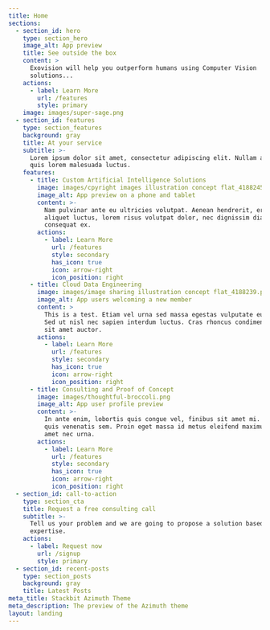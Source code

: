 ```yaml
---
title: Home
sections:
  - section_id: hero
    type: section_hero
    image_alt: App preview
    title: See outside the box
    content: >
      Exovision will help you outperform humans using Computer Vision
      solutions...
    actions:
      - label: Learn More
        url: /features
        style: primary
    image: images/super-sage.png
  - section_id: features
    type: section_features
    background: gray
    title: At your service
    subtitle: >-
      Lorem ipsum dolor sit amet, consectetur adipiscing elit. Nullam a metus
      quis lorem malesuada luctus.
    features:
      - title: Custom Artificial Intelligence Solutions
        image: images/cpyright images illustration concept flat_4188245.png
        image_alt: App preview on a phone and tablet
        content: >-
          Nam pulvinar ante eu ultricies volutpat. Aenean hendrerit, eros sed
          aliquet luctus, lorem risus volutpat dolor, nec dignissim diam neque
          consequat ex.
        actions:
          - label: Learn More
            url: /features
            style: secondary
            has_icon: true
            icon: arrow-right
            icon_position: right
      - title: Cloud Data Engineering
        image: images/image sharing illustration concept flat_4188239.png
        image_alt: App users welcoming a new member
        content: >
          This is a test. Etiam vel urna sed massa egestas vulputate eu a velit.
          Sed ut nisl nec sapien interdum luctus. Cras rhoncus condimentum metus
          sit amet auctor.
        actions:
          - label: Learn More
            url: /features
            style: secondary
            has_icon: true
            icon: arrow-right
            icon_position: right
      - title: Consulting and Proof of Concept
        image: images/thoughtful-broccoli.png
        image_alt: App user profile preview
        content: >-
          In ante enim, lobortis quis congue vel, finibus sit amet mi. Aenean
          quis venenatis sem. Proin eget massa id metus eleifend maximus sit
          amet nec urna.
        actions:
          - label: Learn More
            url: /features
            style: secondary
            has_icon: true
            icon: arrow-right
            icon_position: right
  - section_id: call-to-action
    type: section_cta
    title: Request a free consulting call
    subtitle: >-
      Tell us your problem and we are going to propose a solution based in our
      expertise.
    actions:
      - label: Request now
        url: /signup
        style: primary
  - section_id: recent-posts
    type: section_posts
    background: gray
    title: Latest Posts
meta_title: Stackbit Azimuth Theme
meta_description: The preview of the Azimuth theme
layout: landing
---
```

